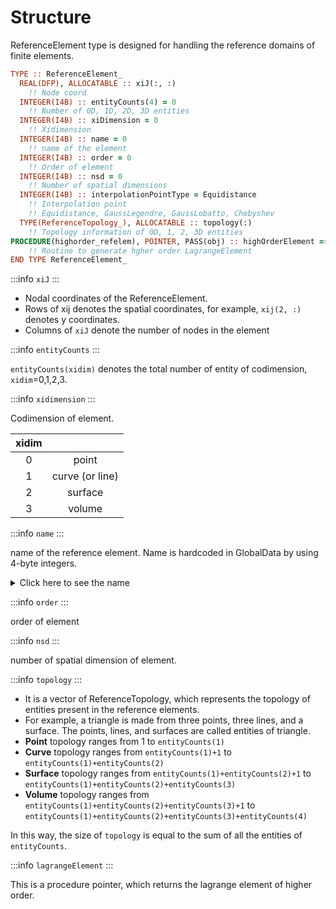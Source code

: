 # Structure

ReferenceElement type is designed for handling the reference domains of finite elements.

```fortran
TYPE :: ReferenceElement_
  REAL(DFP), ALLOCATABLE :: xiJ(:, :)
    !! Node coord
  INTEGER(I4B) :: entityCounts(4) = 0
    !! Number of 0D, 1D, 2D, 3D entities
  INTEGER(I4B) :: xiDimension = 0
    !! Xidimension
  INTEGER(I4B) :: name = 0
    !! name of the element
  INTEGER(I4B) :: order = 0
    !! Order of element
  INTEGER(I4B) :: nsd = 0
    !! Number of spatial dimensions
  INTEGER(I4B) :: interpolationPointType = Equidistance
    !! Interpolation point
    !! Equidistance, GaussLegendre, GaussLobatto, Chebyshev
  TYPE(ReferenceTopology_), ALLOCATABLE :: topology(:)
    !! Topology information of 0D, 1, 2, 3D entities
PROCEDURE(highorder_refelem), POINTER, PASS(obj) :: highOrderElement => NULL()
    !! Routine to generate hgher order LagrangeElement
END TYPE ReferenceElement_
```

:::info `xiJ`
:::

- Nodal coordinates of the ReferenceElement.
- Rows of xij denotes the spatial coordinates, for example, `xij(2, :)` denotes y coordinates.
- Columns of `xiJ` denote the number of nodes in the element

:::info `entityCounts`
:::

`entityCounts(xidim)` denotes the total number of entity of codimension, `xidim`=0,1,2,3.

:::info `xidimension`
:::

Codimension of element.

| xidim |                 |
| :---: | :-------------: |
|   0   |      point      |
|   1   | curve (or line) |
|   2   |     surface     |
|   3   |     volume      |

:::info `name`
:::

name of the reference element. Name is hardcoded in GlobalData by using 4-byte integers.

<details>
<summary>Click here to see the name</summary>
<div>

```fortran
INTEGER(I4B), PARAMETER :: Line = 1
INTEGER(I4B), PARAMETER :: Line2 = 1
INTEGER(I4B), PARAMETER :: Line3 = 8
INTEGER(I4B), PARAMETER :: Line4 = 26
INTEGER(I4B), PARAMETER :: Line5 = 27
INTEGER(I4B), PARAMETER :: Line6 = 28
INTEGER(I4B), PARAMETER :: Triangle = 2
INTEGER(I4B), PARAMETER :: Triangle3 = 2
INTEGER(I4B), PARAMETER :: Triangle6 = 9
INTEGER(I4B), PARAMETER :: Triangle9 = 20
INTEGER(I4B), PARAMETER :: Triangle10 = 21
INTEGER(I4B), PARAMETER :: Triangle12 = 22
INTEGER(I4B), PARAMETER :: Triangle15a = 23
INTEGER(I4B), PARAMETER :: Triangle15b = 24
INTEGER(I4B), PARAMETER :: Triangle15 = 24
INTEGER(I4B), PARAMETER :: Triangle21 = 25
INTEGER(I4B), PARAMETER :: Quadrangle = 3
INTEGER(I4B), PARAMETER :: Quadrangle4 = 3
INTEGER(I4B), PARAMETER :: Quadrangle9 = 10
INTEGER(I4B), PARAMETER :: Quadrangle8 = 16
INTEGER(I4B), PARAMETER :: Quadrangle16 = 160
INTEGER(I4B), PARAMETER :: Tetrahedron = 4
INTEGER(I4B), PARAMETER :: Tetrahedron4 = 4
INTEGER(I4B), PARAMETER :: Tetrahedron10 = 11
INTEGER(I4B), PARAMETER :: Tetrahedron20 = 29
INTEGER(I4B), PARAMETER :: Tetrahedron35 = 30
INTEGER(I4B), PARAMETER :: Tetrahedron56 = 31
INTEGER(I4B), PARAMETER :: Hexahedron = 5
INTEGER(I4B), PARAMETER :: Hexahedron8 = 5
INTEGER(I4B), PARAMETER :: Hexahedron27 = 12
INTEGER(I4B), PARAMETER :: Hexahedron20 = 17
INTEGER(I4B), PARAMETER :: Hexahedron64 = 92
INTEGER(I4B), PARAMETER :: Hexahedron125 = 93
INTEGER(I4B), PARAMETER :: Prism = 6
INTEGER(I4B), PARAMETER :: Prism6 = 6
INTEGER(I4B), PARAMETER :: Prism18 = 13
INTEGER(I4B), PARAMETER :: Prism15 = 18
INTEGER(I4B), PARAMETER :: Pyramid = 7
INTEGER(I4B), PARAMETER :: Pyramid5 = 7
INTEGER(I4B), PARAMETER :: Pyramid14 = 14
INTEGER(I4B), PARAMETER :: Pyramid13 = 19
INTEGER(I4B), PARAMETER :: Point = 15
INTEGER(I4B), PARAMETER :: Point1 = 15
```

</div>
</details>

:::info `order`
:::

order of element

:::info `nsd`
:::

number of spatial dimension of element.

:::info `topology`
:::

- It is a vector of ReferenceTopology, which represents the topology of entities present in the reference elements.
- For example, a triangle is made from three points, three lines, and a surface. The points, lines, and surfaces are called entities of triangle.
- **Point** topology ranges from 1 to `entityCounts(1)`
- **Curve** topology ranges from `entityCounts(1)+1` to `entityCounts(1)+entityCounts(2)`
- **Surface** topology ranges from `entityCounts(1)+entityCounts(2)+1` to `entityCounts(1)+entityCounts(2)+entityCounts(3)`
- **Volume** topology ranges from `entityCounts(1)+entityCounts(2)+entityCounts(3)+1` to `entityCounts(1)+entityCounts(2)+entityCounts(3)+entityCounts(4)`

In this way, the size of `topology` is equal to the sum of all the entities of `entityCounts`.

:::info `lagrangeElement`
:::

This is a procedure pointer, which returns the lagrange element of higher order.
